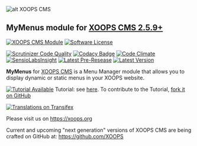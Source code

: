 ![alt XOOPS CMS](https://xoops.org/images/logoXoops4GithubRepository.png)
## MyMenus module for [XOOPS CMS 2.5.9+](https://xoops.org)
[![XOOPS CMS Module](https://img.shields.io/badge/XOOPS%20CMS-Module-blue.svg)](https://xoops.org)
[![Software License](https://img.shields.io/badge/license-GPL-brightgreen.svg?style=flat)](http://www.gnu.org/licenses/gpl-2.0.html) 

[![Scrutinizer Code Quality](https://img.shields.io/scrutinizer/g/XoopsModules25x/mymenus.svg?style=flat)](https://scrutinizer-ci.com/g/XoopsModules25x/mymenus/?branch=master)
[![Codacy Badge](https://api.codacy.com/project/badge/grade/85bf1ab3f36743a9bd285398ebbd3c3d)](https://www.codacy.com/app/mambax7/mymenus_2)
[![Code Climate](https://img.shields.io/codeclimate/github/XoopsModules25x/mymenus.svg?style=flat)](https://codeclimate.com/github/XoopsModules25x/mymenus)
[![SensioLabsInsight](https://insight.sensiolabs.com/projects/e6486409-d5c7-4a63-a55c-63ba5bc1d284/mini.png)](https://insight.sensiolabs.com/projects/e6486409-d5c7-4a63-a55c-63ba5bc1d284)
[![Latest Pre-Resease](https://img.shields.io/github/tag/XoopsModules25x/mymenus.svg?style=flat)](https://github.com/XoopsModules25x/mymenus/tags/)
[![Latest Version](https://img.shields.io/github/release/XoopsModules25x/mymenus.svg?style=flat)](https://github.com/XoopsModules25x/mymenus/releases/)

**MyMenus** for [XOOPS CMS](https://xoops.org) is a Menu Manager module that allows you to display dynamic or static menus in your XOOPS website.

[![Tutorial Available](https://xoops.org/images/tutorial-available-blue.svg)](https://xoops.gitbook.io/mymenus-tutorial/) Tutorial: see [here](https://xoops.gitbook.io/mymenus-tutorial/).
To contribute to the Tutorial, [fork it on GitHub](https://github.com/XoopsDocs/mymenus-tutorial)

[![Translations on Transifex](https://xoops.org/images/translations-transifex-blue.svg)](https://www.transifex.com/xoops) 

Please visit us on https://xoops.org

Current and upcoming "next generation" versions of XOOPS CMS are being crafted on GitHub at: https://github.com/XOOPS
